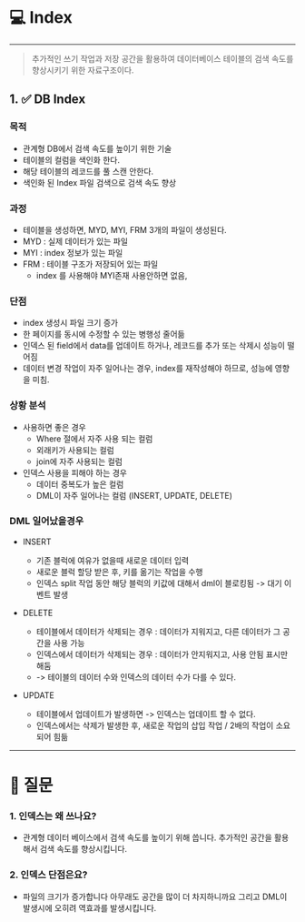 # 💻 Index

---

> 추가적인 쓰기 작업과 저장 공간을 활용하여 데이터베이스 테이블의 검색 속도를 향상시키기 위한 자료구조이다.

## 1. ✅ DB Index 
### 목적
  - 관계형 DB에서 검색 속도를 높이기 위한 기술
  - 테이블의 컬럼을  색인화 한다.
  - 해당 테이블의 레코드를 풀 스캔 안한다.
  - 색인화 된 Index 파일 검색으로 검색 속도 향상 
### 과정
  - 테이블을 생성하면, MYD, MYI, FRM 3개의 파일이 생성된다.
  - MYD : 실제 데이터가 있는 파일
  - MYI : index 정보가 있는 파일
  - FRM : 테이블 구조가 저장되어 있는 파일
    - index 를 사용해야 MYI존재 사용안하면 없음,

### 단점
- index 생성시 파일 크기 증가
- 한 페이지를 동시에 수정할 수 있는 병행성 줄어듦
- 인덱스 된 field에서 data를 업데이트 하거나, 레코드를 추가 또는 삭제시 성능이 떨어짐
- 데이터 변경 작업이 자주 일어나는 경우, index를 재작성해야 하므로, 성능에 영향을 미침.

### 상황 분석
- 사용하면 좋은 경우
  - Where 절에서 자주 사용 되는 컬럼
  - 외래키가 사용되는 컬럼
  - join에 자주 사용되는 컬럼
- 인덱스 사용을 피해야 하는 경우
  - 데이터 중복도가 높은 컬럼
  - DML이 자주 일어나는 컬럼 (INSERT, UPDATE, DELETE)

### DML 일어났을경우

- INSERT
  - 기존 블럭에 여유가 없을때 새로운 데이터 입력
  - 새로운 블럭 할당 받은 후, 키를 옮기는 작업을 수행 
  - 인덱스 split 작업 동안 해당 블럭의 키값에 대해서 dml이 블로킹됨 -> 대기 이벤트 발생

- DELETE
  - 테이블에서 데이터가 삭제되는 경우 : 데이터가 지워지고, 다른 데이터가 그 공간을 사용 가능
  - 인덱스에서 데이터가 삭제되는 경우 : 데이터가 안지워지고, 사용 안됨 표시만 해둠
  - -> 테이블의 데이터 수와 인덱스의 데이터 수가 다를 수 있다.

- UPDATE
  - 테이블에서 업데이트가 발생하면 -> 인덱스는 업데이트 할 수 없다.
  - 인덱스에서는 삭제가 발생한 후, 새로운 작업의 삽입 작업 / 2배의 작업이 소요되어 힘듦


---

# 🤔 질문

### 1. 인덱스는 왜 쓰나요?
- 관계형 데이터 베이스에서 검색 속도를 높이기 위해 씁니다. 추가적인 공간을 활용해서 검색 속도를 향상시킵니다.

### 2. 인덱스 단점은요?
- 파일의 크기가 증가합니다 아무래도 공간을 많이 더 차지하니까요 그리고 DML이 발생시에 오히려 역효과를 발생시킵니다.
